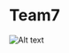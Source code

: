 # Team7
<img src="![image](https://user-images.githubusercontent.com/48344215/191079110-4c3454c3-1fdc-4b9f-9910-cd70cf371787.png)" alt="Alt text" title="Optional title">
